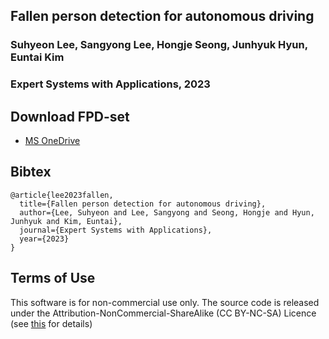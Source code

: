 ## Fallen person detection for autonomous driving
### Suhyeon Lee, Sangyong Lee, Hongje Seong, Junhyuk Hyun, Euntai Kim
### Expert Systems with Applications, 2023

## Download FPD-set
* [MS OneDrive](https://yonsei-my.sharepoint.com/:u:/g/personal/hyeon93_o365_yonsei_ac_kr/EcDwG40fzvxPixJFNT7LzuwBjMpU71erCjtuj8ohzecS0w?e=9dA2js)

## Bibtex
```
@article{lee2023fallen,
  title={Fallen person detection for autonomous driving},
  author={Lee, Suhyeon and Lee, Sangyong and Seong, Hongje and Hyun, Junhyuk and Kim, Euntai},
  journal={Expert Systems with Applications},
  year={2023}
}
```

## Terms of Use
This software is for non-commercial use only.
The source code is released under the Attribution-NonCommercial-ShareAlike (CC BY-NC-SA) Licence
(see [this](https://creativecommons.org/licenses/by-nc-sa/4.0/legalcode) for details)
